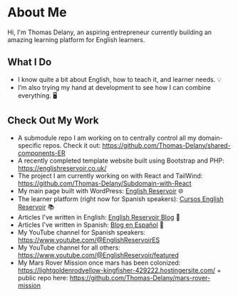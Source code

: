 # About Me

Hi, I'm Thomas Delany, an aspiring entrepreneur currently building an amazing learning platform for English learners. 

## What I Do

- I know quite a bit about English, how to teach it, and learner needs. 💡
- I’m also trying my hand at development to see how I can combine everything. 🖥️

## Check Out My Work

- A submodule repo I am working on to centrally control all my domain-specific repos. Check it out: https://github.com/Thomas-Delany/shared-components-ER 
- A recently completed template website built using Bootstrap and PHP: https://englishreservoir.co.uk/
- The project I am currently working on with React and TailWind: https://github.com/Thomas-Delany/Subdomain-with-React 
- My main page built with WordPress: [English Reservoir](https://www.englishreservoir.com/) 🌐
- The learner platform (right now for Spanish speakers): [Cursos English Reservoir](https://cursos.englishreservoir.com/) 📚
- Articles I've written in English: [English Reservoir Blog](https://www.englishreservoir.com/blog/) 📝
- Articles I've written in Spanish: [Blog en Español](https://www.englishreservoir.com/es/blog-ingles/) 📝
- My YouTube channel for Spanish speakers: https://www.youtube.com/@EnglishReservoirES 
- My YouTube channel for all others: https://www.youtube.com/@EnglishReservoir/featured
- My Mars Rover Mission once mars has been colonized: https://lightgoldenrodyellow-kingfisher-429222.hostingersite.com/ + public repo here: https://github.com/Thomas-Delany/mars-rover-mission 
